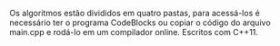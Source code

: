 Os algoritmos estão divididos em quatro pastas, para acessá-los é necessário ter o programa CodeBlocks ou copiar o código do arquivo main.cpp e rodá-lo em um compilador online.
Escritos com C++11.